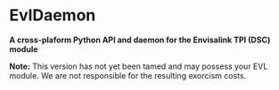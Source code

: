 # EvlDaemon

**A cross-plaform Python API and daemon for the Envisalink TPI (DSC) module**

**Note:** This version has not yet been tamed and may possess your EVL module. We are not responsible for the resulting
exorcism costs.
